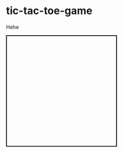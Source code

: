 # tic-tac-toe-game
Hehe

<html>
    <head>
        <title>Tic-Tac-Toe</title>
        <style>
            .board {
                display: flex;
                flex-wrap: wrap;
                width: 300px;
                height: 300px;
                border: 2px solid #000;
            }
            .square {
                width: 100px;
                height: 100px;
                display: flex;
                align-items: center;
                justify-content: center;
                font-size: 48px;
                font-weight: bold;
                font-family: sans-serif;
            }
            .player1 {
                background: #fff;
                color: #000;
            }
            .player2 {
                background: #000;
                color: #fff;
            }
        </style>
    </head>
    <body>
        <div class="board" id="board">
            <div class="square" id="s1"></div>
            <div class="square" id="s2"></div>
            <div class="square" id="s3"></div>
            <div class="square" id="s4"></div>
            <div class="square" id="s5"></div>
            <div class="square" id="s6"></div>
            <div class="square" id="s7"></div>
            <div class="square" id="s8"></div>
            <div class="square" id="s9"></div>
        </div>
        <script>
            var board = document.querySelector('#board');
            var squares = document.querySelectorAll('.square');
            var turn = 'X';
            var gameOver = false;
            squares.forEach(function(square) {
                square.addEventListener('click', function() {
                    if (!gameOver && square.innerText === '') {
                        square.innerText = turn;
                        if (turn === 'X') {
                            turn = 'O';
                            square.classList.add('player1');
                        } else {
                            turn = 'X';
                            square.classList.add('player2');
                        }
                        checkGameOver();
                    }
                });
            });
            function checkGameOver() {
                var topLeft = squares[0].innerText;
                var topMiddle = squares[1].innerText;
                var topRight = squares[2].innerText;
                var middleLeft = squares[3].innerText;
                var middleMiddle = squares[4].innerText;
                var middleRight = squares[5].innerText;
                var bottomLeft = squares[6].innerText;
                var bottomMiddle = squares[7].innerText;
                var bottomRight = squares[8].innerText;
                // check rows
                if (topLeft !== '' && topLeft === topMiddle && topLeft === topRight) {
                    gameOver = true;
                } else if (middleLeft !== '' && middleLeft === middleMiddle && middleLeft === middleRight) {
                    gameOver = true;
                } else if (bottomLeft !== '' && bottomLeft === bottomMiddle && bottomLeft === bottomRight) {
                    gameOver = true;
                }
                // check columns
                if (topLeft !== '' && topLeft === middleLeft && topLeft === bottomLeft) {
                    gameOver = true;
                } else if (topMiddle !== '' && topMiddle === middleMiddle && topMiddle === bottomMiddle) {
                    gameOver = true;
                } else if (topRight !== '' && topRight === middleRight && topRight === bottomRight) {
                    gameOver = true;
                }
                // check diagonals
                if (topLeft !== '' && topLeft === middleMiddle && topLeft === bottomRight) {
                    gameOver = true;
                } else if (topRight !== '' && topRight === middleMiddle && topRight === bottomLeft) {
                    gameOver = true;
                }
            }
        </script>
    </body>
</html>
